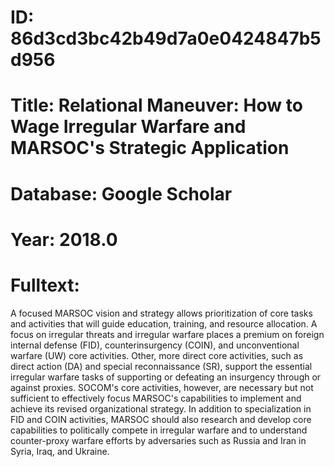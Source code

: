 # ID: 86d3cd3bc42b49d7a0e0424847b5d956
# Title: Relational Maneuver: How to Wage Irregular Warfare and MARSOC's Strategic Application
# Database: Google Scholar
# Year: 2018.0
# Fulltext:
A focused MARSOC vision and strategy allows prioritization of core tasks and activities that will guide education, training, and resource allocation.
A focus on irregular threats and irregular warfare places a premium on foreign internal defense (FID), counterinsurgency (COIN), and unconventional warfare (UW) core activities.
Other, more direct core activities, such as direct action (DA) and special reconnaissance (SR), support the essential irregular warfare tasks of supporting or defeating an insurgency through or against proxies.
SOCOM's core activities, however, are necessary but not sufficient to effectively focus MARSOC's capabilities to implement and achieve its revised organizational strategy.
In addition to specialization in FID and COIN activities, MARSOC should also research and develop core capabilities to politically compete in irregular warfare and to understand counter-proxy warfare efforts by adversaries such as Russia and Iran in Syria, Iraq, and Ukraine.
